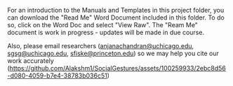 For an introduction to the Manuals and Templates in this project folder, you can download the "Read Me" Word Document included in this folder. To do so, click on the Word Doc and select "View Raw". The "Ream Me" document is work in progress - updates will be made in due course.

Also, please email researchers (anjanachandran@uchicago.edu, sgsg@uchicago.edu, sfiske@princeton.edu) so we may help you cite our work accurately (https://github.com/Alakshm1/SocialGestures/assets/100259933/2ebc8d56-d080-4059-b7e4-38783b036c51)
